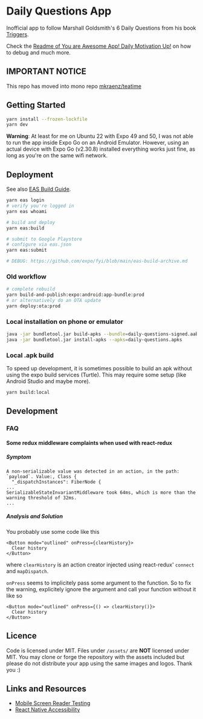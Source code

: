 # Daily Questions App

Inofficial app to follow Marshall Goldsmith's 6 Daily Questions from his book [Triggers](https://marshallgoldsmith.com/book-page-triggers/).

Check the [Readme of You are Awesome App! Daily Motivation Up!](https://github.com/proSingularity/you-are-awesome-app) on how to debug and much more.

## IMPORTANT NOTICE

This repo has moved into mono repo [mkraenz/teatime](https://github.com/mkraenz/teatime/tree/main/apps/daily-questions)

## Getting Started

```sh
yarn install --frozen-lockfile
yarn dev
```

**Warning**: At least for me on Ubuntu 22 with Expo 49 and 50, I was not able to run the app inside Expo Go on an Android Emulator. However, using an actual device with Expo Go (v2.30.8) installed everything works just fine, as long as you're on the same wifi network.

## Deployment

See also [EAS Build Guide](https://docs.expo.dev/build/setup/).

```sh
yarn eas login
# verify you're logged in
yarn eas whoami

# build and deploy
yarn eas:build

# submit to Google Playstore
# configure via eas.json
yarn eas:submit

# DEBUG: https://github.com/expo/fyi/blob/main/eas-build-archive.md
```

### Old workflow

```sh
# complete rebuild
yarn build-and-publish:expo:android:app-bundle:prod
# or alternatively do an OTA update
yarn deploy:ota:prod
```

### Local installation on phone or emulator

```sh
java -jar bundletool.jar build-apks --bundle=daily-questions-signed.aab --output=daily-questions.apks --mode=universal
java -jar bundletool.jar install-apks --apks=daily-questions.apks
```

### Local .apk build

To speed up development, it is sometimes possible to build an apk without using the expo build services (Turtle). This may require some setup (like Android Studio and maybe more).

```sh
yarn build:local
```

## Development

### FAQ

#### Some redux middleware complaints when used with react-redux

##### Symptom

```log
A non-serializable value was detected in an action, in the path: `payload`. Value:, Class {
  "_dispatchInstances": FiberNode {
...
SerializableStateInvariantMiddleware took 64ms, which is more than the warning threshold of 32ms.
...
```

##### Analysis and Solution

You probably use some code like this

```tsx
<Button mode="outlined" onPress={clearHistory}>
  Clear history
</Button>
```

where `clearHistory` is an action creator injected using react-redux' `connect` and `mapDispatch`.

`onPress` seems to implicitely pass some argument to the function. So to fix the warning, explicitely ignore the argument and call your function without it like so

```tsx
<Button mode="outlined" onPress={() => clearHistory()}>
  Clear history
</Button>
```

## Licence

Code is licensed under MIT. Files under `/assets/` are **NOT** licensed under MIT. You may clone or forge the repository with the assets included but please do not distribute your app using the same images and logos. Thank you :)

## Links and Resources

- [Mobile Screen Reader Testing](https://scottvinkle.me/blogs/work/mobile-screen-reader-testing)
- [React Native Accessibility](https://www.shopify.com/partners/blog/react-native-accessibility)
